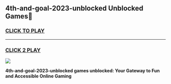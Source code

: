 
## 4th-and-goal-2023-unblocked Unblocked Games👋
<h3>
<a href="https://news.freeplayer.one?title=4th-and-goal-2023-unblocked&ref=16F">CLICK TO PLAY</a></h3>
<hr>

<h3>
<a href="https://news.freeplayer.one?title=4th-and-goal-2023-unblocked&ref=16F">CLICK 2 PLAY</a>
  
</h3>

<a href="https://news.freeplayer.one?title=4th-and-goal-2023-unblocked&ref=16F/"><img src="https://clearcache.store/games.png"></a>


**4th-and-goal-2023-unblocked games unblocked: Your Gateway to Fun and Accessible Online Gaming**
